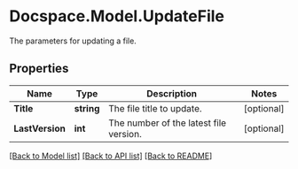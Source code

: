 # Docspace.Model.UpdateFile
The parameters for updating a file.

## Properties

Name | Type | Description | Notes
------------ | ------------- | ------------- | -------------
**Title** | **string** | The file title to update. | [optional] 
**LastVersion** | **int** | The number of the latest file version. | [optional] 

[[Back to Model list]](../README.md#documentation-for-models) [[Back to API list]](../README.md#documentation-for-api-endpoints) [[Back to README]](../README.md)

